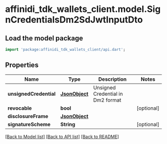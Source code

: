 # affinidi_tdk_wallets_client.model.SignCredentialsDm2SdJwtInputDto

## Load the model package

```dart
import 'package:affinidi_tdk_wallets_client/api.dart';
```

## Properties

| Name                   | Type                  | Description                       | Notes      |
| ---------------------- | --------------------- | --------------------------------- | ---------- |
| **unsignedCredential** | [**JsonObject**](.md) | Unsigned Credential in Dm2 format |
| **revocable**          | **bool**              |                                   | [optional] |
| **disclosureFrame**    | [**JsonObject**](.md) |                                   |
| **signatureScheme**    | **String**            |                                   | [optional] |

[[Back to Model list]](../README.md#documentation-for-models) [[Back to API list]](../README.md#documentation-for-api-endpoints) [[Back to README]](../README.md)
